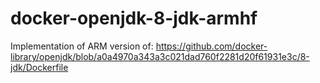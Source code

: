 # docker-openjdk-8-jdk-armhf
Implementation of ARM version of: https://github.com/docker-library/openjdk/blob/a0a4970a343a3c021dad760f2281d20f61931e3c/8-jdk/Dockerfile